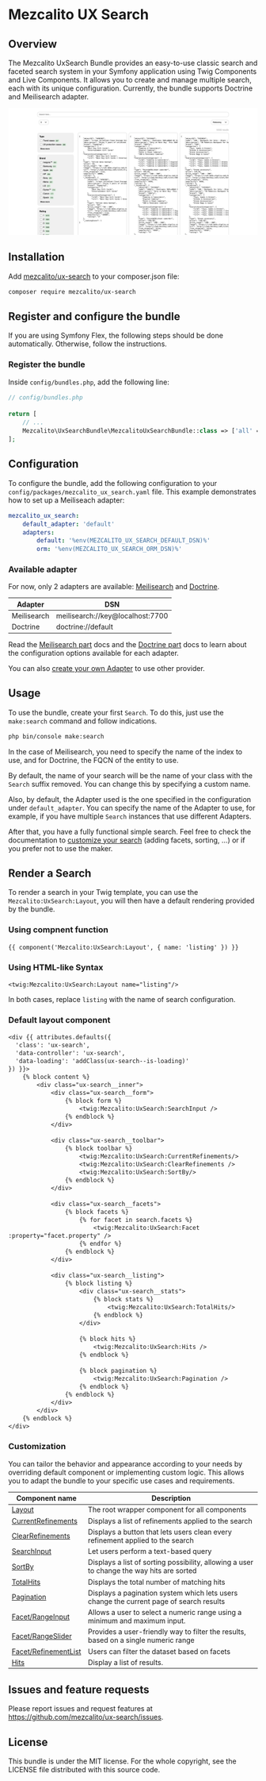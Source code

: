 # Mezcalito UX Search

## Overview

The Mezcalito UxSearch Bundle provides an easy-to-use classic search and faceted search system in your Symfony application using Twig Components and Live Components. It allows you to create and manage multiple search, each with its unique configuration. Currently, the bundle supports Doctrine and Meilisearch adapter.

![Effortless search and faceted search with Symfony UX and Mezcalito UX Search](docs/image/preview.png)

## Installation

Add [mezcalito/ux-search](https://packagist.org/packages/mezcalito/ux-search) to your composer.json file:

```bash
composer require mezcalito/ux-search
```

## Register and configure the bundle

If you are using Symfony Flex, the following steps should be done automatically. Otherwise, follow the instructions.

### Register the bundle

Inside `config/bundles.php`, add the following line:

```php
// config/bundles.php

return [
    // ...
    Mezcalito\UxSearchBundle\MezcalitoUxSearchBundle::class => ['all' => true],
];
```

## Configuration
To configure the bundle, add the following configuration to your `config/packages/mezcalito_ux_search.yaml` file. 
This example demonstrates how to set up a Meiliseach adapter:

```yaml
mezcalito_ux_search:
    default_adapter: 'default'
    adapters:
        default: '%env(MEZCALITO_UX_SEARCH_DEFAULT_DSN)%'
        orm: '%env(MEZCALITO_UX_SEARCH_ORM_DSN)%'
```

### Available adapter

For now, only 2 adapters are available: [Meilisearch](https://www.meilisearch.com) and [Doctrine](https://www.doctrine-project.org/projects/orm.html).

| Adapter     | DSN                              |
|-------------|----------------------------------|
| Meilisearch | meilisearch://key@localhost:7700 |
| Doctrine    | doctrine://default               |


Read the [Meilisearch part](docs/usage/meilisearch.md) docs and the [Doctrine part](docs/usage/doctrine.md) docs to learn about the configuration options available for each adapter.

You can also [create your own Adapter](docs/create-own-adapter.md) to use other provider.

## Usage

To use the bundle, create your first `Search`. To do this, just use the `make:search` command and follow indications.

```bash
php bin/console make:search
```

In the case of Meilisearch, you need to specify the name of the index to use, and for Doctrine, the FQCN of the entity to use.

By default, the name of your search will be the name of your class with the `Search` suffix removed. You can change this by specifying a custom name.

Also, by default, the Adapter used is the one specified in the configuration under `default_adapter`. You can specify the name of the Adapter to use, for example, if you have multiple `Search` instances that use different Adapters.

After that, you have a fully functional simple search.
Feel free to check the documentation to [customize your search](docs/usage/customize-your-search.md) (adding facets, sorting, ...) or if you prefer not to use the maker.


## Render a Search

To render a search in your Twig template, you can use the `Mezcalito:UxSearch:Layout`, you will then have a default rendering provided by the bundle.

### Using compnent function
```twig
{{ component('Mezcalito:UxSearch:Layout', { name: 'listing' }) }}
```

### Using HTML-like Syntax
```twig
<twig:Mezcalito:UxSearch:Layout name="listing"/>
```

In both cases, replace `listing` with the name of search configuration.


### Default layout component
```twig
<div {{ attributes.defaults({
  'class': 'ux-search',
  'data-controller': 'ux-search',
  'data-loading': 'addClass(ux-search--is-loading)'
}) }}>
    {% block content %}
        <div class="ux-search__inner">
            <div class="ux-search__form">
                {% block form %}
                    <twig:Mezcalito:UxSearch:SearchInput />
                {% endblock %}
            </div>
        
            <div class="ux-search__toolbar">
                {% block toolbar %}
                    <twig:Mezcalito:UxSearch:CurrentRefinements/>
                    <twig:Mezcalito:UxSearch:ClearRefinements />
                    <twig:Mezcalito:UxSearch:SortBy/>
                {% endblock %}
            </div>
        
            <div class="ux-search__facets">
                {% block facets %}
                    {% for facet in search.facets %}
                        <twig:Mezcalito:UxSearch:Facet :property="facet.property" />
                    {% endfor %}
                {% endblock %}
            </div>
        
            <div class="ux-search__listing">
                {% block listing %}
                    <div class="ux-search__stats">
                        {% block stats %}
                            <twig:Mezcalito:UxSearch:TotalHits/>
                        {% endblock %}
                    </div>
            
                    {% block hits %}
                        <twig:Mezcalito:UxSearch:Hits />
                    {% endblock %}
            
                    {% block pagination %}
                        <twig:Mezcalito:UxSearch:Pagination />
                    {% endblock %}
                {% endblock %}
            </div>
        </div>
    {% endblock %}
</div>
```

### Customization

You can tailor the behavior and appearance according to your needs by overriding default component or implementing custom logic. This allows you to adapt the bundle to your specific use cases and requirements.

| Component name                                                  | Description                                                                               |
|-----------------------------------------------------------------|-------------------------------------------------------------------------------------------|
| [Layout](docs/components/Layout.md)                             | The root wrapper component for all components                                             |
| [CurrentRefinements](docs/components/CurrentRefinements.md)     | Displays a list of refinements applied to the search                                      |
| [ClearRefinements](docs/components/ClearRefinements.md)         | Displays a button that lets users clean every refinement applied to the search            | 
| [SearchInput](docs/components/SearchInput.md)                   | Let users perform a text-based query                                                      |
| [SortBy](docs/components/SortBy.md)                             | Displays a list of sorting possibility, allowing a user to change the way hits are sorted |
| [TotalHits](docs/components/TotalHits.md)                       | Displays the total number of matching hits                                                |
| [Pagination](docs/components/Pagination.md)                     | Displays a pagination system which lets users change the current page of search results   |
| [Facet/RangeInput](docs/components/Facet/RangeInput.md)         | Allows a user to select a numeric range using a minimum and maximum input.                |
| [Facet/RangeSlider](docs/components/Facet/RangeSlider.md)       | Provides a user-friendly way to filter the results, based on a single numeric range       |
| [Facet/RefinementList](docs/components/Facet/RefinementList.md) | Users can filter the dataset based on facets                                              |
| [Hits](docs/components/Hits.md)                                 | Display a list of results.                                                                |


## Issues and feature requests

Please report issues and request features at https://github.com/mezcalito/ux-search/issues.

## License

This bundle is under the MIT license. For the whole copyright, see the LICENSE file distributed with this source code.
